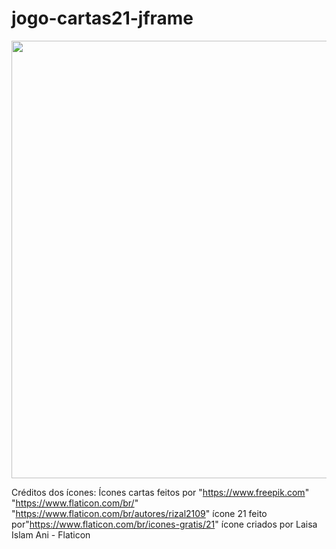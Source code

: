 # jogo-cartas21-jframe

<div align="center">
<img src="https://user-images.githubusercontent.com/103068697/234974838-273b6d66-a47d-4fbe-9cb9-60ad0a29412a.png" width="700">
</div>







Créditos dos ícones:
	Ícones cartas feitos por "https://www.freepik.com" "https://www.flaticon.com/br/"
    "https://www.flaticon.com/br/autores/rizal2109"
		 ícone 21 feito por"https://www.flaticon.com/br/icones-gratis/21"  ícone criados por Laisa Islam Ani - Flaticon
